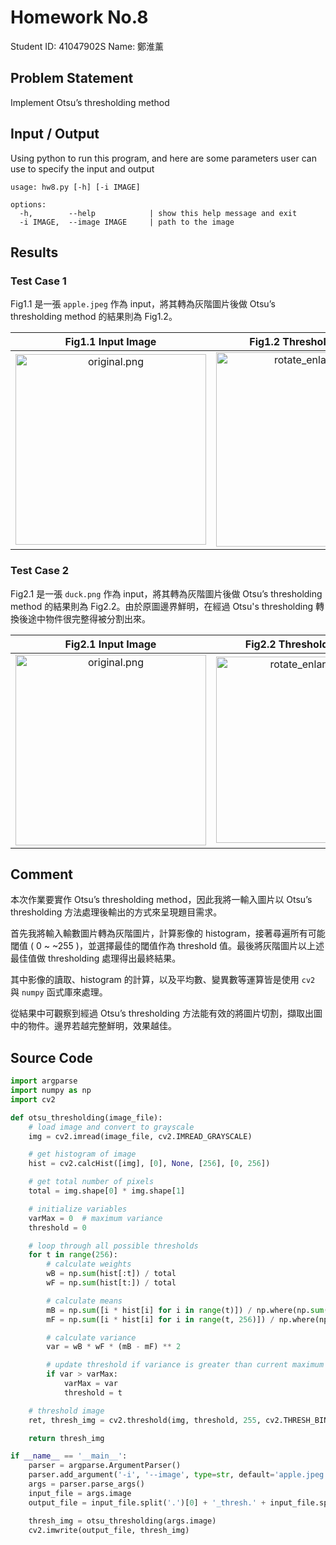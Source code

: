# Homework No.8

Student ID: 41047902S Name: 鄭淮薰

## Problem Statement

Implement Otsu’s thresholding method

## Input / Output

Using python to run this program, and here are some parameters user can use to specify the input and output

```shell
usage: hw8.py [-h] [-i IMAGE]

options:
  -h,        --help            | show this help message and exit
  -i IMAGE,  --image IMAGE     | path to the image
```

## Results

### Test Case 1

Fig1.1 是一張 `apple.jpeg` 作為 input，將其轉為灰階圖片後做 Otsu’s thresholding method 的結果則為 Fig1.2。

| Fig1.1 Input Image                                                                                                             | Fig1.2 Thresholded Image                                                                                                                    |
|:------------------------------------------------------------------------------------------------------------------------------:|:-------------------------------------------------------------------------------------------------------------------------------------------:|
| <img title="" src="file:///Users/huaish/Desktop/111-2/Image_Processing/HW8/doc/img/apple.jpeg" alt="original.png" width="305"> | <img title="" src="file:///Users/huaish/Desktop/111-2/Image_Processing/HW8/doc/img/apple_thresh.jpeg" alt="rotate_enlarge.png" width="311"> |

### Test Case 2

Fig2.1 是一張 `duck.png` 作為 input，將其轉為灰階圖片後做 Otsu’s thresholding method 的結果則為 Fig2.2。由於原圖邊界鮮明，在經過 Otsu's thresholding 轉換後途中物件很完整得被分割出來。

| Fig2.1 Input Image                                                                                                           | Fig2.2 Thresholded Image                                                                                                                  |
|:----------------------------------------------------------------------------------------------------------------------------:|:-----------------------------------------------------------------------------------------------------------------------------------------:|
| <img title="" src="file:///Users/huaish/Desktop/111-2/Image_Processing/HW8/doc/img/duck.png" alt="original.png" width="305"> | <img title="" src="file:///Users/huaish/Desktop/111-2/Image_Processing/HW8/doc/img/duck_thresh.png" alt="rotate_enlarge.png" width="298"> |

<div STYLE="page-break-after: always;"></div>

## Comment

本次作業要實作 Otsu’s thresholding method，因此我將一輸入圖片以 Otsu’s thresholding 方法處理後輸出的方式來呈現題目需求。

首先我將輸入輸數圖片轉為灰階圖片，計算影像的 histogram，接著尋遍所有可能閾值 ( 0 ~ ~255 )，並選擇最佳的閾值作為 threshold 值。最後將灰階圖片以上述最佳值做 thresholding 處理得出最終結果。

其中影像的讀取、histogram 的計算，以及平均數、變異數等運算皆是使用 `cv2` 與 `numpy` 函式庫來處理。

從結果中可觀察到經過 Otsu’s thresholding 方法能有效的將圖片切割，擷取出圖中的物件。邊界若越完整鮮明，效果越佳。

<div STYLE="page-break-after: always;"></div>

## Source Code

```python
import argparse
import numpy as np
import cv2

def otsu_thresholding(image_file):
    # load image and convert to grayscale
    img = cv2.imread(image_file, cv2.IMREAD_GRAYSCALE)

    # get histogram of image
    hist = cv2.calcHist([img], [0], None, [256], [0, 256])

    # get total number of pixels
    total = img.shape[0] * img.shape[1]

    # initialize variables
    varMax = 0  # maximum variance
    threshold = 0

    # loop through all possible thresholds
    for t in range(256):
        # calculate weights
        wB = np.sum(hist[:t]) / total
        wF = np.sum(hist[t:]) / total

        # calculate means
        mB = np.sum([i * hist[i] for i in range(t)]) / np.where(np.sum(hist[:t]) == 0, 1, np.sum(hist[:t]))
        mF = np.sum([i * hist[i] for i in range(t, 256)]) / np.where(np.sum(hist[t:]) == 0, 1, np.sum(hist[t:]))

        # calculate variance
        var = wB * wF * (mB - mF) ** 2

        # update threshold if variance is greater than current maximum
        if var > varMax:
            varMax = var
            threshold = t

    # threshold image
    ret, thresh_img = cv2.threshold(img, threshold, 255, cv2.THRESH_BINARY)

    return thresh_img
```

```python
if __name__ == '__main__':
    parser = argparse.ArgumentParser()
    parser.add_argument('-i', '--image', type=str, default='apple.jpeg', help='path to the image')
    args = parser.parse_args()
    input_file = args.image
    output_file = input_file.split('.')[0] + '_thresh.' + input_file.split('.')[1]

    thresh_img = otsu_thresholding(args.image)
    cv2.imwrite(output_file, thresh_img)
```
